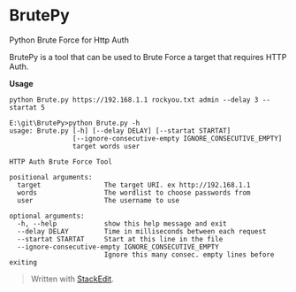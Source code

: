 
# BrutePy
Python Brute Force for Http Auth

BrutePy is a tool that can be used to Brute Force a target that requires HTTP Auth.


**Usage**

```
python Brute.py https://192.168.1.1 rockyou.txt admin --delay 3 --startat 5
```

```
E:\git\BrutePy>python Brute.py -h
usage: Brute.py [-h] [--delay DELAY] [--startat STARTAT]
                [--ignore-consecutive-empty IGNORE_CONSECUTIVE_EMPTY]
                target words user

HTTP Auth Brute Force Tool

positional arguments:
  target                The target URI. ex http://192.168.1.1
  words                 The wordlist to choose passwords from
  user                  The username to use

optional arguments:
  -h, --help            show this help message and exit
  --delay DELAY         Time in milliseconds between each request
  --startat STARTAT     Start at this line in the file
  --ignore-consecutive-empty IGNORE_CONSECUTIVE_EMPTY
                        Ignore this many consec. empty lines before exiting

```





> Written with [StackEdit](https://stackedit.io/).
